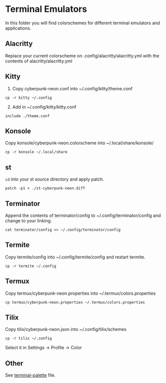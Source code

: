 # Terminal Emulators

In this folder you will find colorschemes for different terminal emulators and applications.

## Alacritty

Replace your current colorscheme on .config/alacritty/alacritty.yml with the contents of alacritty/alacritty.yml

## Kitty

1. Copy cyberpunk-neon.conf into ~/.config/kitty/theme.conf

`cp -r kitty ~/.config`

2. Add in ~/.config/kitty/kitty.conf

`include ./theme.conf`

## Konsole

Copy konsole/cyberpunk-neon.colorscheme into ~/.local/share/konsole/

`cp -r konsole ~/.local/share`

## st

`cd` into your st source directory and apply patch.

`patch -p1 < ./st-cyberpunk-neon.diff`

## Terminator

Append the contents of terminator/config to ~/.config/terminator/config and change to your linking.

`cat terminator/config >> ~/.config/terminator/config`

## Termite

Copy termite/config into ~/.config/termite/config and restart termite.

`cp -r termite ~/.config`

## Termux

Copy termux/cyberpunk-neon.properties into ~/.termux/colors.properties

`cp termux/cyberpunk-neon.properties ~/.termux/colors.properties`

## Tilix

Copy tilix/cyberpunk-neon.json into ~/.config/tilix/schemes

`cp -r tilix ~/.config`

Select it in Settings -> Profile -> Color

## Other

See [terminal-palette](./terminal-palette) file.
